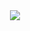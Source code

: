 <div align="center">
    <img  src="https://github-readme-streak-stats.herokuapp.com/?user=zsuh&theme=dark&hide_border=true" />
</div>
